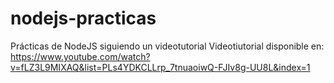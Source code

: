 # nodejs-practicas
Prácticas de NodeJS siguiendo un videotutorial
Videotiutorial disponible en: https://www.youtube.com/watch?v=fLZ3L9MIXAQ&list=PLs4YDKCLLrp_7tnuaoiwQ-FJIv8g-UU8L&index=1
